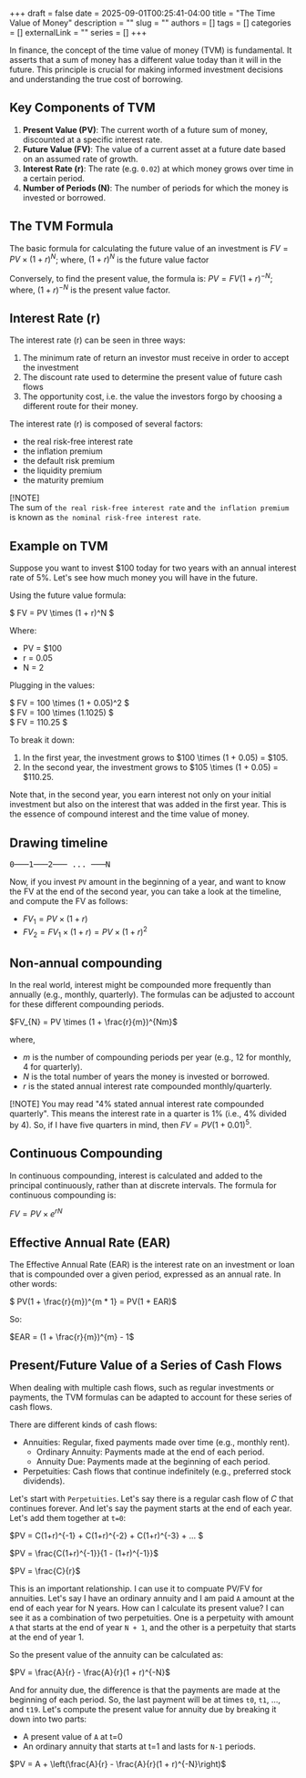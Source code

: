 +++ 
draft = false
date = 2025-09-01T00:25:41-04:00
title = "The Time Value of Money"
description = ""
slug = ""
authors = []
tags = []
categories = []
externalLink = ""
series = []
+++

In finance, the concept of the time value of money (TVM) is fundamental. It asserts that a sum of money has a different value today than it will in the future. This principle is crucial for making informed investment decisions and understanding the true cost of borrowing.

## Key Components of TVM

1. **Present Value (PV)**: The current worth of a future sum of money, discounted at a specific interest rate.
2. **Future Value (FV)**: The value of a current asset at a future date based on an assumed rate of growth.
3. **Interest Rate (r)**: The rate (e.g. `0.02`) at which money grows over time in a certain period.
4. **Number of Periods (N)**: The number of periods for which the money is invested or borrowed.

## The TVM Formula

The basic formula for calculating the future value of an investment is $FV = PV \times (1 + r)^N$; where, $(1+r)^{N}$ is the future value factor

Conversely, to find the present value, the formula is: $PV = FV(1 + r)^{-N}$; where, $(1 + r)^{-N}$ is the present value factor.

## Interest Rate (r)

The interest rate (r) can be seen in three ways:
1. The minimum rate of return an investor must receive in order
to accept the investment
2. The discount rate used to determine the present value of future cash flows
3. The opportunity cost, i.e. the value the investors forgo by choosing a different route for their money.

The interest rate (r) is composed of several factors:
* the real risk-free interest rate
* the inflation premium
* the default risk premium
* the liquidity premium
* the maturity premium

[!NOTE]  
The sum of `the real risk-free interest rate` and `the inflation premium` is known as `the nominal risk-free interest rate`.


## Example on TVM
Suppose you want to invest $100 today for two years with an annual interest rate of 5%. Let's see how much money you will have in the future.

Using the future value formula:

$ FV = PV \times (1 + r)^N $

Where:
- PV = $100
- r = 0.05
- N = 2

Plugging in the values:

$ FV = 100 \times (1 + 0.05)^2 $ <br>
$ FV = 100 \times (1.1025) $ <br>
$ FV = 110.25 $

To break it down:
1. In the first year, the investment grows to $100 \times (1 + 0.05) = $105.
2. In the second year, the investment grows to $105 \times (1 + 0.05) = $110.25.

Note that, in the second year, you earn interest not only on your initial investment but also on the interest that was added in the first year. This is the essence of compound interest and the time value of money.

## Drawing timeline

<div style="font-family: monospace;">
0───1───2─── ... ───N
</div>

Now, if you invest `PV` amount in the beginning of a year, and want to know the FV at the end of the second year, you can take a look at the timeline, and compute the FV as follows:

* $FV_{1} = PV \times (1 + r)$ <br>
* $FV_{2} = FV_{1} \times (1 + r) = PV \times (1 + r)^2$


## Non-annual compounding

In the real world, interest might be compounded more frequently than annually (e.g., monthly, quarterly). The formulas can be adjusted to account for these different compounding periods.

$FV_{N} = PV \times (1 + \frac{r}{m})^{Nm}$

where,
- $m$ is the number of compounding periods per year (e.g., 12 for monthly, 4 for quarterly).
- $N$ is the total number of years the money is invested or borrowed.
- $r$ is the stated annual interest rate compounded monthly/quarterly.


[!NOTE]
You may read "4% stated annual interest rate compounded quarterly". This means the interest rate in a quarter is 1% (i.e., 4% divided by 4). So, if I have five quarters in mind, then $FV=PV(1+0.01)^{5}$.


## Continuous Compounding
In continuous compounding, interest is calculated and added to the principal continuously, rather than at discrete intervals. The formula for continuous compounding is:

$FV = PV \times e^{rN}$


## Effective Annual Rate (EAR)
The Effective Annual Rate (EAR) is the interest rate on an investment or loan that is compounded over a given period, expressed as an annual rate. In other words:

$ PV(1 + \frac{r}{m})^{m * 1} = PV(1 + EAR)$

So:

$EAR = (1 + \frac{r}{m})^{m} - 1$


## Present/Future Value of a Series of Cash Flows

When dealing with multiple cash flows, such as regular investments or payments, the TVM formulas can be adapted to account for these series of cash flows.

There are different kinds of cash flows:
* Annuities: Regular, fixed payments made over time (e.g., monthly rent).
    * Ordinary Annuity: Payments made at the end of each period.
    * Annuity Due: Payments made at the beginning of each period.
* Perpetuities: Cash flows that continue indefinitely (e.g., preferred stock dividends).

Let's start with `Perpetuities`. Let's say there is a regular cash flow of $C$ that continues forever. And let's say the payment starts at the end of each year. Let's add them together at `t=0`:

$PV = C(1+r)^{-1} + C(1+r)^{-2} + C(1+r)^{-3} + ... $

$PV = \frac{C(1+r)^{-1}}{1 - (1+r)^{-1}}$

$PV = \frac{C}{r}$


This is an important relationship. I can use it to compuate PV/FV for annuities. Let's say I have an ordinary annuity and I am paid `A` amount at the end of each year for N years. How can I calculate its present value? I can see it as a combination of two perpetuities. One is a perpetuity with amount `A` that starts at the end of year `N + 1`, and the other is a perpetuity that starts at the end of year 1.

So the present value of the annuity can be calculated as:

$PV = \frac{A}{r} - \frac{A}{r}(1 + r)^{-N}$

And for annuity due, the difference is that the payments are made at the beginning of each period. So, the last payment will be at times `t0`, `t1`, ..., and `t19`. Let's compute the present value for annuity due by breaking it down into two parts:
* A present value of `A` at t=0
* An ordinary annuity that starts at t=1 and lasts for `N-1` periods.

$PV = A + \left(\frac{A}{r} - \frac{A}{r}(1 + r)^{-N}\right)$

